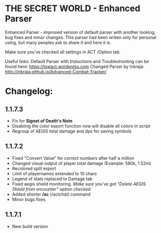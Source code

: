 # THE SECRET WORLD - Enhanced Parser
Enhanced Parser - improved version of default parser with another looking, bug fixes and minor changes.
This parser had been writen only for personal using, but many peoples ask to share it and here it is.

Make sure you've checked all settings in ACT /Option tab.

Useful links:
Default Parser with Instuctions and Troubleshooting can be found here:
https://tswact.wordpress.com
Changed Parser by Inkraja:
http://inkraja.github.io/Advanced-Combat-Tracker/
 
# Changelog:
 
## 1.1.7.3
* Fix for **Signet of Death's Note**
* Disabling the color export function now will disable all colors in script
* Regroup of AEGIS total damage and dps for saving symbols
 
## 1.1.7.2
* Fixed "Convert Value" for correct numbers after half a million
* Changed visual output of player total damage (Example: 580k, 1.52m)
* Recolored split export
* Limit of playernames extended to 10 chars
* Legend of stats replaced to Damage tab
* Fixed aegis shield monitoring. *Make sure you've got "Delete AEGIS Shield from encounter" option checked*
* Added shorter **/ac** (/actchat) command
* Minor bugs fixes

## 1.1.7.1
* New build version
